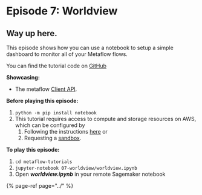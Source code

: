 # Episode 7: Worldview

## Way up here.

This episode shows how you can use a notebook to setup a simple dashboard to monitor all of your Metaflow flows.

You can find the tutorial code on [GitHub](https://github.com/Netflix/metaflow/tree/master/metaflow/tutorials/07-worldview)

**Showcasing:**

* The metaflow [Client API](../../../metaflow-r/client.md).

**Before playing this episode:**

1. `python -m pip install notebook`
2. This tutorial requires access to compute and storage resources on AWS, which can be configured by 
   1. Following the instructions [here](https://admin-docs.metaflow.org/metaflow-on-aws/deployment-guide) or 
   2. Requesting a [sandbox](https://docs.metaflow.org/metaflow-on-aws/metaflow-sandbox).

**To play this episode:**

1. `cd metaflow-tutorials`
2. `jupyter-notebook 07-worldview/worldview.ipynb`
3. Open _**worldview.ipynb**_ in your remote Sagemaker notebook

{% page-ref page="../" %}

